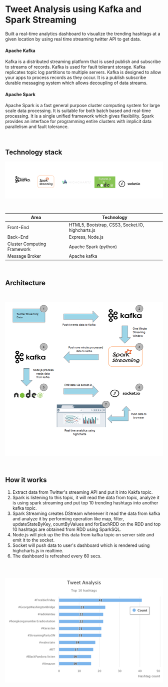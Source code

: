 # Tweet Analysis using Kafka and Spark Streaming

Built a real-time analytics dashboard to visualize the trending hashtags at a given location by using real time streaming twitter API to get data.

#### Apache Kafka 
Kafka is a distributed streaming platform that is used publish and subscribe to streams of records. Kafka is used for fault tolerant storage. Kafka replicates topic log partitions to multiple servers. Kafka is designed to allow your apps to process records as they occur. It is a publish subscribe durable messaging system which allows decoupling of data streams.
#### Apache Spark
Apache Spark is a fast general purpose cluster computing system for large scale data processing. It is suitable for both batch based and real-time processing. It is a single unified framework which gives flexibility. Spark provides an interface for programming entire clusters with implicit data parallelism and fault tolerance.

<br>

## Technology stack

![stack](stack.png)

</br> 

<table>
<thead>
<tr>
<th>Area</th>
<th>Technology</th>
</tr>
</thead>
<tbody>
	<tr>
		<td>Front-End</td>
		<td> HTML5, Bootstrap, CSS3, Socket.IO, highcharts.js </td>
	</tr>
	<tr>
		<td>Back-End</td>
		<td>Express, Node.js</td>
	</tr>
  <tr>
		<td>Cluster Computing Framework</td>
		<td>Apache Spark (python)</td>
	</tr>
	<tr>
		<td>Message Broker</td>
		<td>Apache kafka</td>
	</tr>
</tbody>
</table>

</br>

## Architecture

</br>

![architecture](architecture.png)

</br>


## How it works
<ol>
    <li>Extract data from Twitter's streaming API and put it into Kakfa topic.</li>
    <li>Spark is listening to this topic, it will read the data from topic, analyze it is using spark streaming and put top 10 trending hashtags into another kafka topic.</li>
    <li>Spark Streaming creates DStream whenever it read the data from kafka and analyze it by performing operation like map, filter, updateStateByKey, countByValues and forEachRDD on the RDD and top 10 hashtags are obtained from RDD using SparkSQL.</li>
    <li>Node.js will pick up the this data from kafka topic on server side and emit it to the socket.</li>
    <li>Socket will push data to user's dashboard which is rendered using highcharts.js in realtime.</li>
    <li>The dashboard is refreshed every 60 secs.</li>
</ol>

</br>

</br>

![hashtags](hashtags.png)

